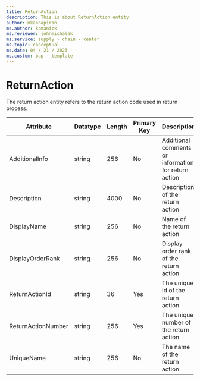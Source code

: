 ```yaml
---
title: ReturnAction
description: This is about ReturnAction entity.
author: mkannapiran
ms.author: kamanick
ms.reviewer: johnmichalak
ms.service: supply - chain - center
ms.topic: conceptual
ms.date: 04 / 21 / 2023
ms.custom: bap - template
---
```


# **ReturnAction**

The return action entity refers to the return action code used in return process.


|	Attribute	|	Datatype	|	Length	|	Primary Key	|	Description	|
|---------------|--------|------|----------|-----------|
|	AdditionalInfo	|	string	|	256	|	No	|	Additional comments or information for return action	|
|	Description	|	string	|	4000	|	No	|	Description of the return action	|
|	DisplayName	|	string	|	256	|	No	|	Name of the return action	|
|	DisplayOrderRank	|	string	|	256	|	No	|	Display order rank of the return action	|
|	ReturnActionId	|	string	|	36	|	Yes	|	The unique Id of the return action	|
|	ReturnActionNumber	|	string	|	256	|	Yes	|	The unique number of the return action	|
|	UniqueName	|	string	|	256	|	No	|	The name of the return action	|
